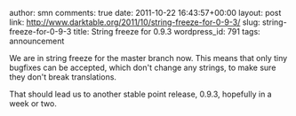 author: smn
comments: true
date: 2011-10-22 16:43:57+00:00
layout: post
link: http://www.darktable.org/2011/10/string-freeze-for-0-9-3/
slug: string-freeze-for-0-9-3
title: String freeze for 0.9.3
wordpress_id: 791
tags: announcement

We are in string freeze for the master branch now. This means that only tiny bugfixes can be accepted, which don't change any strings, to make sure they don't break translations.

That should lead us to another stable point release, 0.9.3, hopefully in a week or two.
